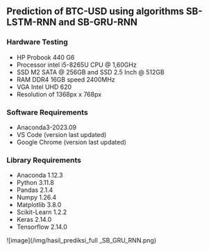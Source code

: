 ## Prediction of BTC-USD using algorithms SB-LSTM-RNN and SB-GRU-RNN

### Hardware Testing
- HP Probook 440 G6
- Processor intel i5-8265U CPU @ 1,60GHz
- SSD M2 SATA @ 256GB and SSD 2.5 Inch @ 512GB
- RAM DDR4 16GB speed 2400MHz
- VGA Intel UHD 620
- Resolution of 1368px x 768px

### Software Requirements
- Anaconda3-2023.09
- VS Code (version last updated)
- Google Chrome (version last updated)

### Library Requirements
- Anaconda 1.12.3
- Python 3.11.8
- Pandas 2.1.4
- Numpy 1.26.4
- Matplotlib 3.8.0
- Scikit-Learn 1.2.2
- Keras 2.14.0
- Tensorflow 2.14.0

![image](/img/hasil_prediksi_full _SB_GRU_RNN.png)